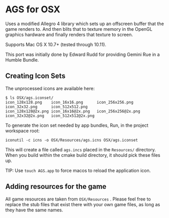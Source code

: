 # AGS for OSX

Uses a modified Allegro 4 library which sets up an offscreen buffer that the game renders to. And then blits that to texture memory in the OpenGL graphics hardware and finally renders that texture to screen.

Supports Mac OS X 10.7+ (tested through 10.11).

This port was initially done by Edward Rudd for providing Gemini Rue in a Humble Bundle.


## Creating Icon Sets

The unprocessed icons are available here:

    $ ls OSX/ags.iconset/
    icon_128x128.png	icon_16x16.png		icon_256x256.png	icon_32x32.png		icon_512x512.png
    icon_128x128@2x.png	icon_16x16@2x.png	icon_256x256@2x.png	icon_32x32@2x.png	icon_512x512@2x.png

To generate the icon set needed by app bundles, Run, in the project workspace root:

    iconutil -c icns -o OSX/Resources/ags.icns OSX/ags.iconset

This will create a file called `ags.incs` placed in the `Resources/` directory.
When you build within the cmake build directory, it should pick these files up.

TIP: Use `touch AGS.app` to force macos to reload the application icon.


## Adding resources for the game

All game resources are taken from `OSX/Resources` . Please feel free to replace the stub files that
exist there with your own game files, as long as they have the same names.
